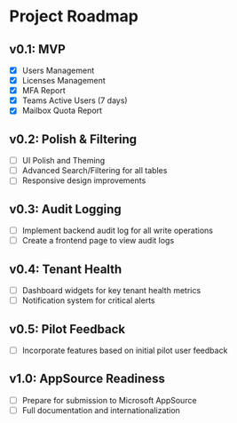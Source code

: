 # Project Roadmap

## v0.1: MVP
- [x] Users Management
- [x] Licenses Management
- [x] MFA Report
- [x] Teams Active Users (7 days)
- [x] Mailbox Quota Report

## v0.2: Polish & Filtering
- [ ] UI Polish and Theming
- [ ] Advanced Search/Filtering for all tables
- [ ] Responsive design improvements

## v0.3: Audit Logging
- [ ] Implement backend audit log for all write operations
- [ ] Create a frontend page to view audit logs

## v0.4: Tenant Health
- [ ] Dashboard widgets for key tenant health metrics
- [ ] Notification system for critical alerts

## v0.5: Pilot Feedback
- [ ] Incorporate features based on initial pilot user feedback

## v1.0: AppSource Readiness
- [ ] Prepare for submission to Microsoft AppSource
- [ ] Full documentation and internationalization
